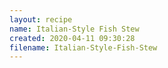 ```yaml
---
layout: recipe
name: Italian-Style Fish Stew
created: 2020-04-11 09:30:28
filename: Italian-Style-Fish-Stew
---
```

